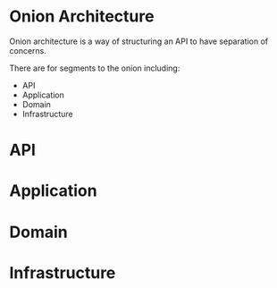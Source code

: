 # Onion Architecture
Onion architecture is a way of structuring an API to have separation of concerns.

There are for segments to the onion including:
- API
- Application
- Domain
- Infrastructure

# API

# Application

# Domain

# Infrastructure
